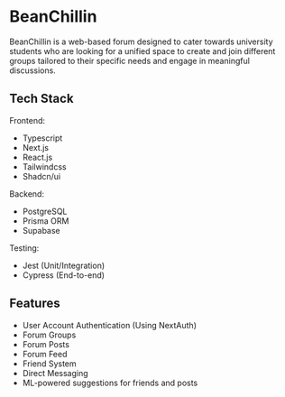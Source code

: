 
# BeanChillin 

BeanChillin is a web-based forum designed to cater towards university students who are looking for a unified space to create and join different groups tailored to their specific needs and engage in meaningful discussions.

## Tech Stack

Frontend:
- Typescript
- Next.js
- React.js
- Tailwindcss
- Shadcn/ui

Backend:
- PostgreSQL
- Prisma ORM
- Supabase

Testing:
- Jest (Unit/Integration)
- Cypress (End-to-end)

## Features

- User Account Authentication (Using NextAuth)
- Forum Groups
- Forum Posts 
- Forum Feed
- Friend System
- Direct Messaging
- ML-powered suggestions for friends and posts


